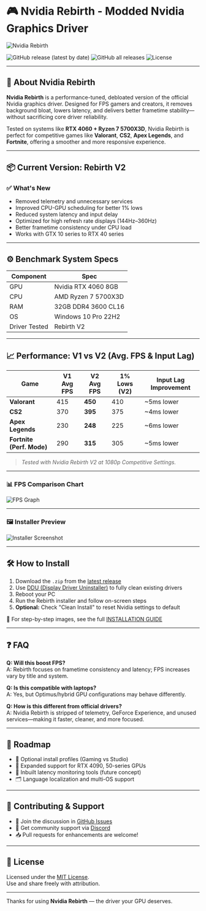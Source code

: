 # 🎮 Nvidia Rebirth - Modded Nvidia Graphics Driver

![Nvidia Rebirth](https://raw.githubusercontent.com/rakhalfps/Nvidia-Rebirth/main/assets/banner.png)

![GitHub release (latest by date)](https://img.shields.io/github/v/release/rakhalfps/Nvidia-Rebirth?color=brightgreen&label=Latest%20Release)
![GitHub all releases](https://img.shields.io/github/downloads/rakhalfps/Nvidia-Rebirth/total?color=blue&label=Total%20Downloads)
![License](https://img.shields.io/badge/license-MIT-blue)

---

## 🚀 About Nvidia Rebirth

**Nvidia Rebirth** is a performance-tuned, debloated version of the official Nvidia graphics driver. Designed for FPS gamers and creators, it removes background bloat, lowers latency, and delivers better frametime stability—without sacrificing core driver reliability.

Tested on systems like **RTX 4060 + Ryzen 7 5700X3D**, Nvidia Rebirth is perfect for competitive games like **Valorant**, **CS2**, **Apex Legends**, and **Fortnite**, offering a smoother and more responsive experience.

---

## 📦 Current Version: **Rebirth V2**

### ✅ What's New

- Removed telemetry and unnecessary services
- Improved CPU-GPU scheduling for better 1% lows
- Reduced system latency and input delay
- Optimized for high refresh rate displays (144Hz–360Hz)
- Better frametime consistency under CPU load
- Works with GTX 10 series to RTX 40 series

---

## ⚙️ Benchmark System Specs

| Component | Spec |
|----------|------|
| GPU | Nvidia RTX 4060 8GB |
| CPU | AMD Ryzen 7 5700X3D |
| RAM | 32GB DDR4 3600 CL16 |
| OS | Windows 10 Pro 22H2 |
| Driver Tested | Rebirth V2 |

---

## 📈 Performance: V1 vs V2 (Avg. FPS & Input Lag)

| Game                  | V1 Avg FPS | V2 Avg FPS | 1% Lows (V2) | Input Lag Improvement |
|-----------------------|------------|------------|--------------|------------------------|
| **Valorant**          | 415        | **450**    | 410          | ~5ms lower             |
| **CS2**               | 370        | **395**    | 375          | ~4ms lower             |
| **Apex Legends**      | 230        | **248**    | 225          | ~6ms lower             |
| **Fortnite (Perf. Mode)** | 290    | **315**    | 305          | ~5ms lower             |

> *Tested with Nvidia Rebirth V2 at 1080p Competitive Settings.*

---

### 📊 FPS Comparison Chart

![FPS Graph](https://raw.githubusercontent.com/rakhalfps/Nvidia-Rebirth/main/assets/fps-comparison-v2.png)

---

### 🖼️ Installer Preview

![Installer Screenshot](https://raw.githubusercontent.com/rakhalfps/Nvidia-Rebirth/main/assets/installer-preview.png)

---

## 🛠️ How to Install

1. Download the `.zip` from the [latest release](https://github.com/rakhalfps/Nvidia-Rebirth/releases)
2. Use [DDU (Display Driver Uninstaller)](https://www.wagnardsoft.com/) to fully clean existing drivers
3. Reboot your PC
4. Run the Rebirth installer and follow on-screen steps
5. **Optional:** Check "Clean Install" to reset Nvidia settings to default

📘 For step-by-step images, see the full [INSTALLATION GUIDE](./INSTALL.md)

---

## ❓ FAQ

**Q: Will this boost FPS?**  
A: Rebirth focuses on frametime consistency and latency; FPS increases vary by title and system.

**Q: Is this compatible with laptops?**  
A: Yes, but Optimus/hybrid GPU configurations may behave differently.

**Q: How is this different from official drivers?**  
A: Nvidia Rebirth is stripped of telemetry, GeForce Experience, and unused services—making it faster, cleaner, and more focused.

---

## 📅 Roadmap

- 🔧 Optional install profiles (Gaming vs Studio)
- 🧪 Expanded support for RTX 4090, 50-series GPUs
- 🧰 Inbuilt latency monitoring tools (future concept)
- 🗂️ Language localization and multi-OS support

---

## 🤝 Contributing & Support

- 💬 Join the discussion in [GitHub Issues](https://github.com/rakhalfps/Nvidia-Rebirth/issues)
- 🤖 Get community support via [Discord](https://discord.gg/your-discord)
- 📥 Pull requests for enhancements are welcome!

---

## 📄 License

Licensed under the [MIT License](./LICENSE).  
Use and share freely with attribution.

---

Thanks for using **Nvidia Rebirth** — the driver your GPU deserves.
